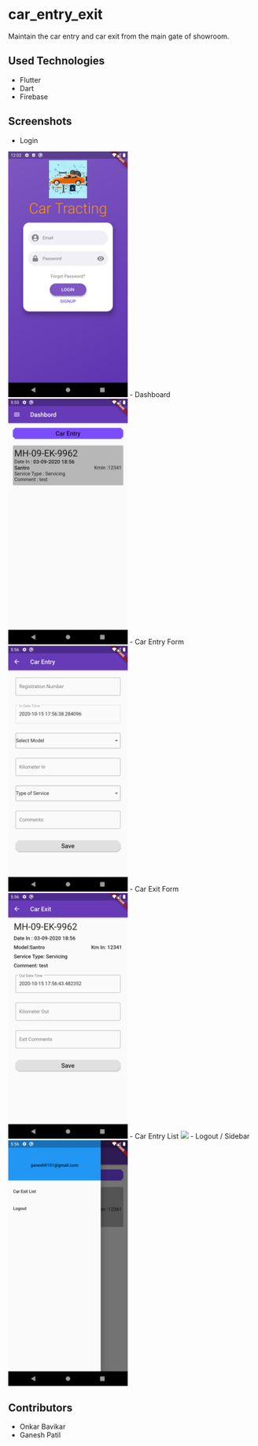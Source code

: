 # car_entry_exit
Maintain the car entry and car exit from the main gate of showroom.

## Used Technologies

 - Flutter
 - Dart
 - Firebase

## Screenshots

- Login
<img src="./screenshots/Login.png?raw=true" height="500" >
- Dashboard
<img src="./screenshots/Dashboard.png?raw=true" height="500" >
- Car Entry Form
<img src="./screenshots/Car-Entry-Form.png?raw=true" height="500" >
- Car Exit Form
<img src="./screenshots/Car-Exit-Form.png?raw=true" height="500" >
- Car Entry List
<img src="./screenshots/Car-Entry-List.png?raw=true" height="500" >
- Logout / Sidebar
<img src="./screenshots/Logout-Sidebar.png?raw=true" height="500" >

## Contributors

 - Onkar Bavikar
 - Ganesh Patil 
 